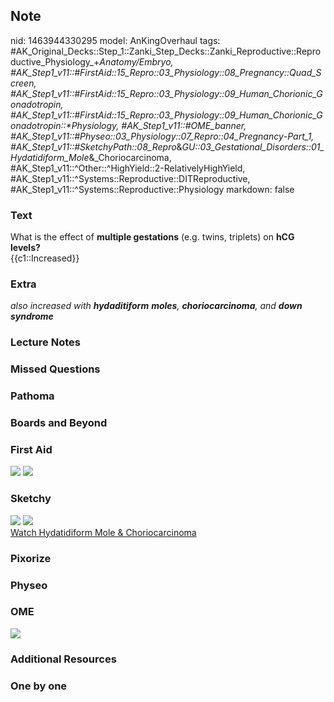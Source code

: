 ## Note
nid: 1463944330295
model: AnKingOverhaul
tags: #AK_Original_Decks::Step_1::Zanki_Step_Decks::Zanki_Reproductive::Reproductive_Physiology_+_Anatomy/Embryo, #AK_Step1_v11::#FirstAid::15_Repro::03_Physiology::08_Pregnancy::Quad_Screen, #AK_Step1_v11::#FirstAid::15_Repro::03_Physiology::09_Human_Chorionic_Gonadotropin, #AK_Step1_v11::#FirstAid::15_Repro::03_Physiology::09_Human_Chorionic_Gonadotropin::*Physiology, #AK_Step1_v11::#OME_banner, #AK_Step1_v11::#Physeo::03_Physiology::07_Repro::04_Pregnancy_-_Part_1, #AK_Step1_v11::#SketchyPath::08_Repro_&_GU::03_Gestational_Disorders::01_Hydatidiform_Mole_&_Choriocarcinoma, #AK_Step1_v11::^Other::^HighYield::2-RelativelyHighYield, #AK_Step1_v11::^Systems::Reproductive::DITReproductive, #AK_Step1_v11::^Systems::Reproductive::Physiology
markdown: false

### Text
<div>
  What is the effect of <b>multiple gestations</b> (e.g. twins,
  triplets) on <b>hCG levels?</b>
</div>
<div>
  {{c1::Increased}}
</div>

### Extra
<i>also increased with <b>hydaditiform</b> <b>moles</b>,
<b>choriocarcinoma</b>, and <b>down syndrome</b></i>

### Lecture Notes


### Missed Questions


### Pathoma


### Boards and Beyond


### First Aid
<img src="tmpSJFHNN.png"> <img src="tmpp4_RZr.png">

### Sketchy
<div><img src="4.%20B-hCG%20EXTRMELY%20Elevated.jpg"> <img src=
"Complete%20Sketch-99b6bdf488649dd304df809739fb957de11fcb30.jpg"></div><a href="https://dashboard.sketchy.com/study/medical/courses/medical-pathophysiology/units/medical-pathophysiology-reproductive-gu/videos/medical-pathophysiology-reproductive-and-gu-gestational-disorders-hydatidiform-mole-and-choriocarcinoma?utm_source=anki&utm_medium=partnership&utm_campaign=february_update&utm_content=medical">Watch
Hydatidiform Mole & Choriocarcinoma</a>

### Pixorize


### Physeo


### OME
<div class="ome-widget">
  <a href="https://onlinemeded.org?ref=anki"><img src=
  "_OME_AnkiFlashcards_General_3.png"></a>
</div>

### Additional Resources


### One by one

